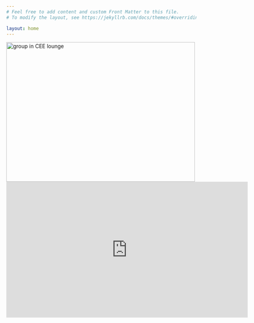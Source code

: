 ```yaml
---
# Feel free to add content and custom Front Matter to this file.
# To modify the layout, see https://jekyllrb.com/docs/themes/#overriding-theme-defaults

layout: home
---
```


<img src="/12740teamAF/assets/group_photo1.jpg" alt="group in CEE lounge" width="500" height="370">

<iframe src="https://player.vimeo.com/366152994" width="640" height="360" frameborder="0" webkitallowfullscreen mozallowfullscreen allowfullscreen></iframe>
